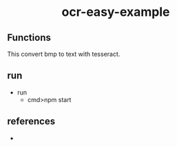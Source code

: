 <H1 align="center">ocr-easy-example</H1>

## Functions

This convert bmp to text with tesseract.

## run

- run    
    - cmd>npm start

## references

  - 